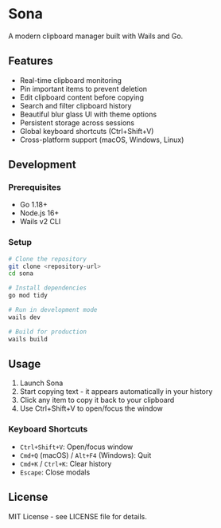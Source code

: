 # Sona

A modern clipboard manager built with Wails and Go.

## Features

- Real-time clipboard monitoring
- Pin important items to prevent deletion
- Edit clipboard content before copying
- Search and filter clipboard history
- Beautiful blur glass UI with theme options
- Persistent storage across sessions
- Global keyboard shortcuts (Ctrl+Shift+V)
- Cross-platform support (macOS, Windows, Linux)

## Development

### Prerequisites
- Go 1.18+
- Node.js 16+
- Wails v2 CLI

### Setup
```bash
# Clone the repository
git clone <repository-url>
cd sona

# Install dependencies
go mod tidy

# Run in development mode
wails dev

# Build for production
wails build
```

## Usage

1. Launch Sona
2. Start copying text - it appears automatically in your history
3. Click any item to copy it back to your clipboard
4. Use Ctrl+Shift+V to open/focus the window

### Keyboard Shortcuts
- `Ctrl+Shift+V`: Open/focus window
- `Cmd+Q` (macOS) / `Alt+F4` (Windows): Quit
- `Cmd+K` / `Ctrl+K`: Clear history
- `Escape`: Close modals

## License

MIT License - see LICENSE file for details.